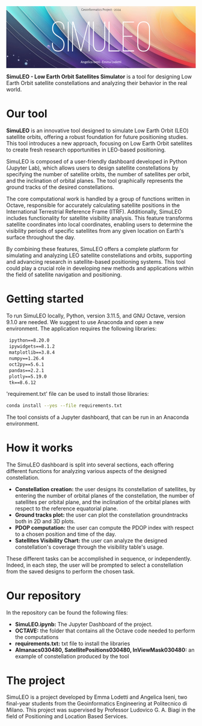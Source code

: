 <!---<img align="right" title="SimuLEO_logo" width="260" src="SimuLOGO_noback.png">--->
<img align="center" title="SimuLEO_cover" src="SimuLEO_cover.png">

**SimuLEO - Low Earth Orbit Satellites Simulator** is a tool for designing Low Earth Orbit satellite constellations and analyzing their behavior in the real world.

# Our tool

**SimuLEO** is an innovative tool designed to simulate Low Earth Orbit (LEO) satellite orbits, offering a robust foundation for future positioning studies. This tool introduces a new approach, focusing on Low Earth Orbit satellites to create fresh research opportunities in LEO-based positioning.

SimuLEO is composed of a user-friendly dashboard developed in Python (Jupyter Lab), which allows users to design satellite constellations by specifying the number of satellite orbits, the number of satellites per orbit, and the inclination of orbital planes. The tool graphically represents the ground tracks of the desired constellations.

The core computational work is handled by a group of functions written in Octave, responsible for accurately calculating satellite positions in the International Terrestrial Reference Frame (ITRF).
Additionally, SimuLEO includes functionality for satellite visibility analysis. This feature transforms satellite coordinates into local coordinates, enabling users to determine the visibility periods of specific satellites from any given location on Earth's surface throughout the day.

By combining these features, SimuLEO offers a complete platform for simulating and analyzing LEO satellite constellations and orbits, supporting and advancing research in satellite-based positioning systems. This tool could play a crucial role in developing new methods and applications within the field of satellite navigation and positioning.

# Getting started

To run SimuLEO locally, Python, version 3.11.5, and GNU Octave, version 9.1.0 are needed. We suggest to use Anaconda and open a new environment.
The application requires the following libraries:

     ipython==8.20.0
     ipywidgets==8.1.2
     matplotlib==3.8.4
     numpy==1.26.4
     oct2py==5.6.1
     pandas==2.2.1
     plotly==5.19.0
     tk==8.6.12

'requirement.txt' file can be used to install those libraries:

```bash
conda install --yes --file requirements.txt
```

The tool consists of a Jupyter dashboard, that can be run in an Anaconda environment.

# How it works

The SimuLEO dashboard is split into several sections, each offering different functions for analyzing various aspects of the designed constellation.
- **Constellation creation:** the user designs its constellation of satellites, by entering the number of orbital planes of the constellation, the number of satellites per orbital plane, and the inclination of the orbital planes with respect to the reference equatorial plane.
- **Ground tracks plot:** the user can plot the constellation groundntracks both in 2D and 3D plots.
- **PDOP computation:** the user can compute the PDOP index with respect to a chosen position and time of the day.
- **Satellites Visibility Chart:** the user can analyze the designed constellation's coverage through the visibility table's usage.

These different tasks can be accomplished in sequence, or independently. Indeed, in each step, the user will be prompted to select a constellation from the saved designs to perform the chosen task.

# Our repository

In the repository can be found the following files:
- **SimuLEO.ipynb:** The Jupyter Dashboard of the project.
- **OCTAVE:** the folder that contains all the Octave code needed to perform the computations
- **requirements.txt:** txt file to install the libraries
- **Almanacs030480, SatellitePositions030480, InViewMask030480:** an example of constellation produced by the tool

# The project

SimuLEO is a project developed by Emma Lodetti and Angelica Iseni, two final-year students from the Geoinformatics Engineering at Politecnico di Milano. This project was supervised by Professor Ludovico G. A. Biagi in the field of Positioning and Location Based Services.
